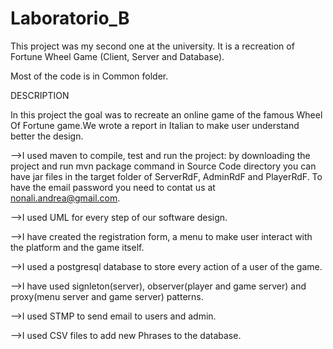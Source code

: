 # Laboratorio_B
This project was my second one at the university. It is a recreation of Fortune Wheel Game (Client, Server and Database).

Most of the code is in Common folder.


DESCRIPTION

In this project the goal was to recreate an online game of the famous Wheel Of Fortune game.We wrote a report in Italian to 
make user understand better the design.

-->I used maven to compile, test and run the project: by downloading the project and run mvn package command in Source Code directory you can have jar files in the target folder of ServerRdF, AdminRdF and PlayerRdF. To have the email password you need to contat us at nonali.andrea@gmail.com.

-->I used UML for every step of our software design.

-->I have created the registration form, a menu to make user interact with the platform and the game itself.

-->I used a postgresql database to store every action of a user of the game.

-->I have used signleton(server), observer(player and game server) and proxy(menu server and game server) patterns.

-->I used STMP to send email to users and admin.

-->I used CSV files to add new Phrases to the database.

